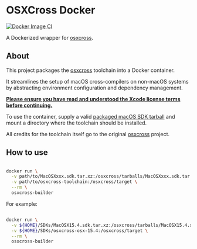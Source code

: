 # OSXCross Docker

[![Docker Image CI](https://github.com/DarthKurt/osxcross-docker/actions/workflows/docker-image.yml/badge.svg)](https://github.com/DarthKurt/osxcross-docker/actions/workflows/docker-image.yml)

A Dockerized wrapper for [osxcross](https://github.com/tpoechtrager/osxcross).

## About

This project packages the [osxcross](https://github.com/tpoechtrager/osxcross) toolchain into a Docker container.

It streamlines the setup of macOS cross-compilers on non-macOS systems by abstracting environment configuration and dependency management.

**[Please ensure you have read and understood the Xcode license terms before continuing.](https://www.apple.com/legal/sla/docs/xcode.pdf)**

To use the container, supply a valid [packaged macOS SDK tarball](https://github.com/tpoechtrager/osxcross#packaging-the-sdk) and mount a directory where the toolchain should be installed.

All credits for the toolchain itself go to the original [osxcross](https://github.com/tpoechtrager/osxcross) project.

## How to use

```sh

docker run \
  -v path/to/MacOSXxxx.sdk.tar.xz:/osxcross/tarballs/MacOSXxxx.sdk.tar.xz \
  -v path/to/osxcross-toolchain:/osxcross/target \
  --rm \
  osxcross-builder

```

For example:

```sh

docker run \
  -v ${HOME}/SDKs/MacOSX15.4.sdk.tar.xz:/osxcross/tarballs/MacOSX15.4.sdk.tar.xz \
  -v ${HOME}/SDKs/osxcross-osx-15.4:/osxcross/target \
  --rm \
  osxcross-builder

```
